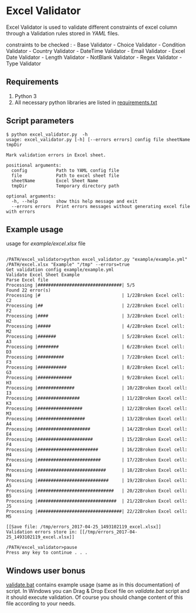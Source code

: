 # Excel Validator

Excel Validator is used to validate different constraints of excel column through a Validation rules  stored in *YAML* files.

constraints to be checked :
    -   Base Validator
    -   Choice Validator
    -   Condition Validator
    -   Country Validator
    -   DateTime Validator
    -   Email Validator
    -   Excel Date Validator
    -   Length Validator
    -   NotBlank Validator
    -   Regex Validator
    -   Type Validator
## Requirements

1. Python 3
2. All necessary python libraries are listed in [requirements.txt](../master/requirements.txt)

## Script parameters
 ```commandline
 $ python excel_validator.py  -h
 usage: excel_validator.py [-h] [--errors errors] config file sheetName tmpDir

 Mark validation errors in Excel sheet.

 positional arguments:
   config           Path to YAML config file
   file             Path to excel sheet file
   sheetName        Excel Sheet Name
   tmpDir           Temporary directory path

 optional arguments:
   -h, --help       show this help message and exit
   --errors errors  Print errors messages without generating excel file with errors
```

## Example usage

usage for *example/excel.xlsx* file

```commandline

/PATH/excel_validator>python excel_validator.py "example/example.yml" /PATH/excel.xlsx "Example" "/tmp" --errors=true
Get validation config example/example.yml
Validate Excel Sheet Example
Parse Excel file
Processing |################################| 5/5
Found 22 error(s)
Processing |#                               | 1/22Broken Excel cell: C2
Processing |##                              | 2/22Broken Excel cell: F2
Processing |####                            | 3/22Broken Excel cell: H2
Processing |#####                           | 4/22Broken Excel cell: M2
Processing |#######                         | 5/22Broken Excel cell: A3
Processing |########                        | 6/22Broken Excel cell: D3
Processing |##########                      | 7/22Broken Excel cell: F3
Processing |###########                     | 8/22Broken Excel cell: G3
Processing |#############                   | 9/22Broken Excel cell: H3
Processing |##############                  | 10/22Broken Excel cell: I3
Processing |################                | 11/22Broken Excel cell: K3
Processing |#################               | 12/22Broken Excel cell: M3
Processing |##################              | 13/22Broken Excel cell: A4
Processing |####################            | 14/22Broken Excel cell: E4
Processing |#####################           | 15/22Broken Excel cell: F4
Processing |#######################         | 16/22Broken Excel cell: H4
Processing |########################        | 17/22Broken Excel cell: K4
Processing |##########################      | 18/22Broken Excel cell: M4
Processing |###########################     | 19/22Broken Excel cell: A5
Processing |#############################   | 20/22Broken Excel cell: B5
Processing |##############################  | 21/22Broken Excel cell: J5
Processing |################################| 22/22Broken Excel cell: M5

[[Save file: /tmp/errors_2017-04-25_1493102119_excel.xlsx]]
Validation errors store in: [[/tmp/errors_2017-04-25_1493102119_excel.xlsx]]

/PATH/excel_validator>pause
Press any key to continue . . .
```

## Windows user bonus

[validate.bat](../master/validate.bat) contains example usage (same as in this documentation) of script.
In Windows you can Drag & Drop Excel file on *validate.bat* script and it should execute validation. Of course you
should change content of this file according to your needs.
